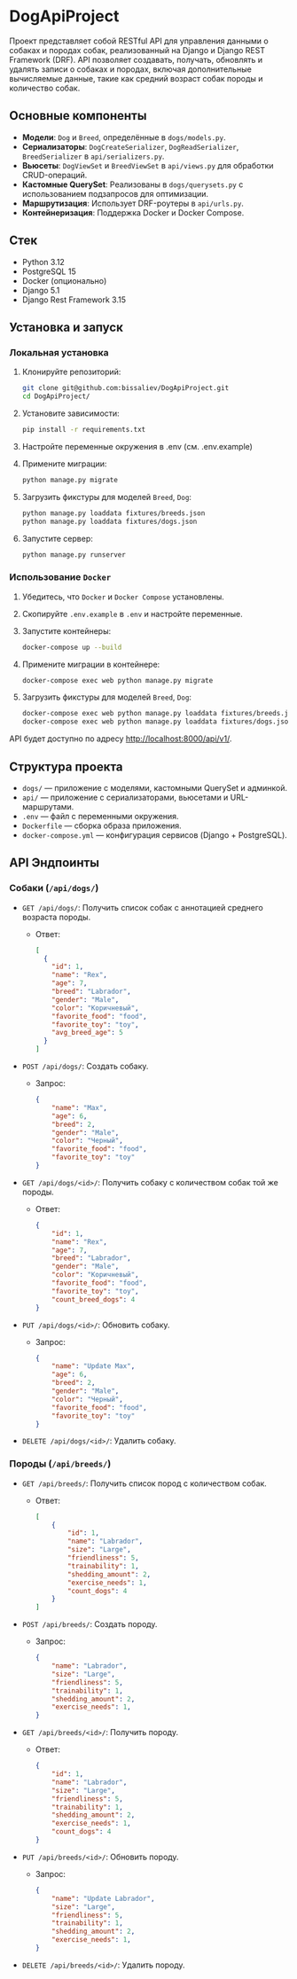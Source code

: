 # DogApiProject

Проект представляет собой RESTful API для управления данными о собаках и породах собак, реализованный на Django и Django REST Framework (DRF). API позволяет создавать, получать, обновлять и удалять записи о собаках и породах, включая дополнительные вычисляемые данные, такие как средний возраст собак породы и количество собак.

## Основные компоненты

- **Модели**: `Dog` и `Breed`, определённые в `dogs/models.py`.
- **Сериализаторы**: `DogCreateSerializer`, `DogReadSerializer`, `BreedSerializer` в `api/serializers.py`.
- **Вьюсеты**: `DogViewSet` и `BreedViewSet` в `api/views.py` для обработки CRUD-операций.
- **Кастомные QuerySet**: Реализованы в `dogs/querysets.py` с использованием подзапросов для оптимизации.
- **Маршрутизация**: Использует DRF-роутеры в `api/urls.py`.
- **Контейнеризация**: Поддержка Docker и Docker Compose.

## Стек

- Python 3.12
- PostgreSQL 15
- Docker (опционально)
- Django 5.1
- Django Rest Framework 3.15

## Установка и запуск

### Локальная установка

1. Клонируйте репозиторий:

    ```bash
    git clone git@github.com:bissaliev/DogApiProject.git
    cd DogApiProject/
    ```

2. Установите зависимости:

    ```bash
    pip install -r requirements.txt
    ```

3. Настройте переменные окружения в .env (см. .env.example)

4. Примените миграции:

    ```bash
    python manage.py migrate
    ```

5. Загрузить фикстуры для моделей `Breed`, `Dog`:

    ```bash
    python manage.py loaddata fixtures/breeds.json
    python manage.py loaddata fixtures/dogs.json
    ```

6. Запустите сервер:

    ```bash
    python manage.py runserver
    ```

### Использование `Docker`

1. Убедитесь, что `Docker` и `Docker Compose` установлены.
2. Скопируйте `.env.example` в `.env` и настройте переменные.
3. Запустите контейнеры:

    ```bash
    docker-compose up --build
    ```

4. Примените миграции в контейнере:

    ```bash
    docker-compose exec web python manage.py migrate
    ```

5. Загрузить фикстуры для моделей `Breed`, `Dog`:

    ```bash
    docker-compose exec web python manage.py loaddata fixtures/breeds.json
    docker-compose exec web python manage.py loaddata fixtures/dogs.json
    ```

API будет доступно по адресу <http://localhost:8000/api/v1/>.

## Структура проекта

- `dogs/` — приложение с моделями, кастомными QuerySet и админкой.
- `api/` — приложение с сериализаторами, вьюсетами и URL-маршрутами.
- `.env` — файл с переменными окружения.
- `Dockerfile` — сборка образа приложения.
- `docker-compose.yml` — конфигурация сервисов (Django + PostgreSQL).

## API Эндпоинты

### Собаки (`/api/dogs/`)

- `GET /api/dogs/`: Получить список собак с аннотацией среднего возраста породы.

  - Ответ:

      ```json
      [
        {
          "id": 1,
          "name": "Rex",
          "age": 7,
          "breed": "Labrador",
          "gender": "Male",
          "color": "Коричневый",
          "favorite_food": "food",
          "favorite_toy": "toy",
          "avg_breed_age": 5
        }
      ]
      ```

- `POST /api/dogs/`: Создать собаку.

  - Запрос:

    ```json
    {
        "name": "Max",
        "age": 6,
        "breed": 2,
        "gender": "Male",
        "color": "Черный",
        "favorite_food": "food",
        "favorite_toy": "toy"
    }
    ```

- `GET /api/dogs/<id>/`: Получить собаку с количеством собак той же породы.
  - Ответ:

    ```json
    {
        "id": 1,
        "name": "Rex",
        "age": 7,
        "breed": "Labrador",
        "gender": "Male",
        "color": "Коричневый",
        "favorite_food": "food",
        "favorite_toy": "toy",
        "count_breed_dogs": 4
    }
    ```

- `PUT /api/dogs/<id>/`: Обновить собаку.
  - Запрос:

    ```json
    {
        "name": "Update Max",
        "age": 6,
        "breed": 2,
        "gender": "Male",
        "color": "Черный",
        "favorite_food": "food",
        "favorite_toy": "toy"
    }
    ```

- `DELETE /api/dogs/<id>/`: Удалить собаку.

### Породы (`/api/breeds/`)

- `GET /api/breeds/`: Получить список пород с количеством собак.
  - Ответ:

    ```json
    [
        {
            "id": 1,
            "name": "Labrador",
            "size": "Large",
            "friendliness": 5,
            "trainability": 1,
            "shedding_amount": 2,
            "exercise_needs": 1,
            "count_dogs": 4
        }
    ]
    ```

- `POST /api/breeds/`: Создать породу.
  - Запрос:

    ```json
    {
        "name": "Labrador",
        "size": "Large",
        "friendliness": 5,
        "trainability": 1,
        "shedding_amount": 2,
        "exercise_needs": 1,
    }
    ```

- `GET /api/breeds/<id>/`: Получить породу.
  - Ответ:

    ```json
    {
        "id": 1,
        "name": "Labrador",
        "size": "Large",
        "friendliness": 5,
        "trainability": 1,
        "shedding_amount": 2,
        "exercise_needs": 1,
        "count_dogs": 4
    }
    ```

- `PUT /api/breeds/<id>/`: Обновить породу.
  - Запрос:

      ```json
      {
          "name": "Update Labrador",
          "size": "Large",
          "friendliness": 5,
          "trainability": 1,
          "shedding_amount": 2,
          "exercise_needs": 1,
      }
      ```

- `DELETE /api/breeds/<id>/`: Удалить породу.
